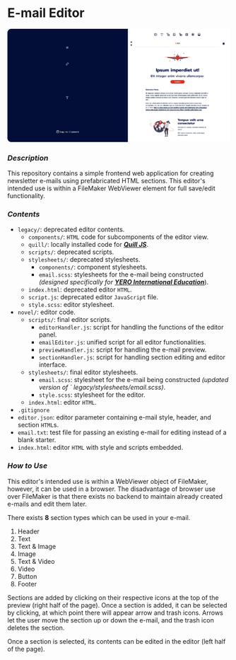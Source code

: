 # E-mail Editor

![E-mail Editor](visual.png)

### *Description*

This repository contains a simple frontend web application for creating newsletter e-mails using prefabricated HTML
sections. This editor's intended use is within a FileMaker WebViewer element for full save/edit functionality.

### *Contents*

* `legacy/`: deprecated editor contents.
    * `components/`: `HTML` code for subcomponents of the editor view.
    * `quill/`: locally installed code for _**[Quill JS](https://quilljs.com)**_.
    * `scripts/`: deprecated scripts.
    * `stylesheets/`: deprecated stylesheets.
        * `components/`: component stylesheets.
        * `email.scss`: stylesheets for the e-mail being constructed _(designed specifically
          for **[YERO International Education](https://www.ye-ro.com)**_).
    * `index.html`: deprecated editor `HTML`.
    * `script.js`: deprecated editor `JavaScript` file.
    * `style.scss`: editor stylesheet.
* `novel/`: editor code.
    * `scripts/`: final editor scripts.
        * `editorHandler.js`: script for handling the functions of the editor panel.
        * `emailEditor.js`: unified script for all editor functionalities.
        * `previewHandler.js`: script for handling the e-mail preview.
        * `sectionHandler.js`: script for handling section editing and editor interface.
    * `stylesheets/`: final editor stylesheets.
        * `email.scss`: stylesheet for the e-mail being constructed _(updated version of `
          legacy/stylesheets/email.scss)_.
        * `style.scss`: stylesheet for the editor.
    * `index.html`: editor `HTML`.
* `.gitignore`
* `editor.json`: editor parameter containing e-mail style, header, and section `HTML`s.
* `email.txt`: test file for passing an existing e-mail for editing instead of a blank starter.
* `index.html`: editor `HTML` with style and scripts embedded.

### *How to Use*

This editor's intended use is within a WebViewer object of FileMaker, however, it can be used in a browser. The
disadvantage of browser use over FileMaker is that there exists no backend to maintain already created e-mails and edit
them later.

There exists **8** section types which can be used in your e-mail.

1. Header
2. Text
3. Text & Image
4. Image
5. Text & Video
6. Video
7. Button
8. Footer

Sections are added by clicking on their respective icons at the top of the preview (right half of the page). Once a
section is added, it can be selected by clicking, at which point there will appear arrow and trash icons. Arrows let the
user move the section up or down the e-mail, and the trash icon deletes the section.

Once a section is selected, its contents can be edited in the editor (left half of the page).